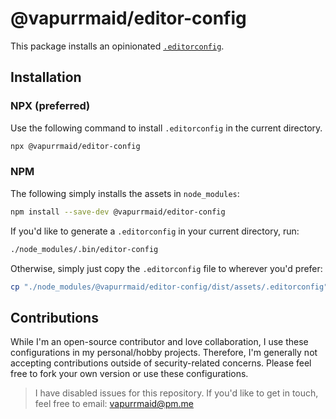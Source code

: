 # @vapurrmaid/editor-config

This package installs an opinionated [`.editorconfig`](https://editorconfig.org/).

## Installation

### NPX (preferred)

Use the following command to install `.editorconfig` in the current directory.

```bash
npx @vapurrmaid/editor-config
```

### NPM

The following simply installs the assets in `node_modules`:

```bash
npm install --save-dev @vapurrmaid/editor-config
```

If you'd like to generate a `.editorconfig` in your current directory, run:

```bash
./node_modules/.bin/editor-config
```

Otherwise, simply just copy the `.editorconfig` file to wherever you'd prefer:

```bash
cp "./node_modules/@vapurrmaid/editor-config/dist/assets/.editorconfig" .
```

## Contributions

While I'm an open-source contributor and love collaboration, I use these
configurations in my personal/hobby projects. Therefore, I'm generally
not accepting contributions outside of security-related concerns. Please
feel free to fork your own version or use these configurations.

> I have disabled issues for this repository. If you'd like to get in touch,
> feel free to email: vapurrmaid@pm.me

